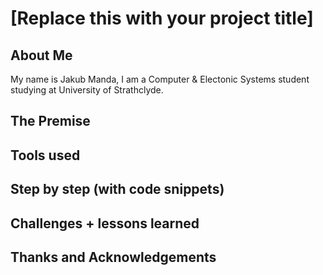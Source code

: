 # [Replace this with your project title]

## About Me
My name is Jakub Manda, I am a Computer & Electonic Systems student studying at University of Strathclyde.

## The Premise

## Tools used

## Step by step (with code snippets)

## Challenges + lessons learned

## Thanks and Acknowledgements

